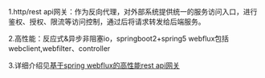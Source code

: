 1.http/rest api网关：作为反向代理，对外部系统提供统一的服务访问入口，进行鉴权、授权、限流等访问控制，通过后将请求转发给后端服务。

2.高性能：反应式&异步非阻塞io，springboot2+spring5 webflux包括webclient,webfilter、controller

3.详细介绍见[基于spring webflux的高性能rest api网关](http://wanshi.iteye.com/blog/2410210)